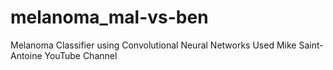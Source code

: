 # melanoma_mal-vs-ben
 Melanoma Classifier using Convolutional Neural Networks
 Used Mike Saint-Antoine YouTube Channel
